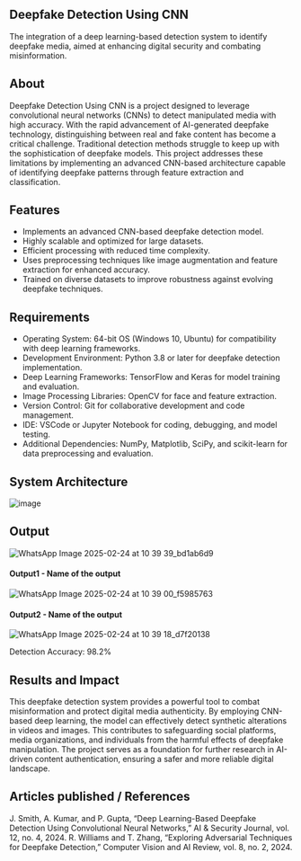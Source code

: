 ## Deepfake Detection Using CNN
The integration of a deep learning-based detection system to identify deepfake media, aimed at enhancing digital security and combating misinformation.

## About
Deepfake Detection Using CNN is a project designed to leverage convolutional neural networks (CNNs) to detect manipulated media with high accuracy. With the rapid advancement of AI-generated deepfake technology, distinguishing between real and fake content has become a critical challenge. Traditional detection methods struggle to keep up with the sophistication of deepfake models. This project addresses these limitations by implementing an advanced CNN-based architecture capable of identifying deepfake patterns through feature extraction and classification.

## Features
- Implements an advanced CNN-based deepfake detection model.
- Highly scalable and optimized for large datasets.
- Efficient processing with reduced time complexity.
- Uses preprocessing techniques like image augmentation and feature extraction for enhanced accuracy.
- Trained on diverse datasets to improve robustness against evolving deepfake techniques.

## Requirements
<!--List the requirements of the project as shown below-->
* Operating System: 64-bit OS (Windows 10, Ubuntu) for compatibility with deep learning frameworks.
* Development Environment: Python 3.8 or later for deepfake detection implementation.
* Deep Learning Frameworks: TensorFlow and Keras for model training and evaluation.
* Image Processing Libraries: OpenCV for face and feature extraction.
* Version Control: Git for collaborative development and code management.
* IDE: VSCode or Jupyter Notebook for coding, debugging, and model testing.
* Additional Dependencies: NumPy, Matplotlib, SciPy, and scikit-learn for data preprocessing and evaluation.

## System Architecture


![image](https://github.com/user-attachments/assets/cbb8e61c-be2c-4c79-9a6e-2a77729ac7cc)


## Output

![WhatsApp Image 2025-02-24 at 10 39 39_bd1ab6d9](https://github.com/user-attachments/assets/9b08a05f-2eeb-4bbc-8e4e-7749ad653503)


#### Output1 - Name of the output


![WhatsApp Image 2025-02-24 at 10 39 00_f5985763](https://github.com/user-attachments/assets/c115ad3f-757f-4b5f-a2c3-981e83736e5d)


#### Output2 - Name of the output

![WhatsApp Image 2025-02-24 at 10 39 18_d7f20138](https://github.com/user-attachments/assets/f174217f-5ff3-463a-84ed-ff71cd5a287b)


Detection Accuracy: 98.2% 


## Results and Impact
This deepfake detection system provides a powerful tool to combat misinformation and protect digital media authenticity. By employing CNN-based deep learning, the model can effectively detect synthetic alterations in videos and images. This contributes to safeguarding social platforms, media organizations, and individuals from the harmful effects of deepfake manipulation. The project serves as a foundation for further research in AI-driven content authentication, ensuring a safer and more reliable digital landscape.

## Articles published / References
J. Smith, A. Kumar, and P. Gupta, “Deep Learning-Based Deepfake Detection Using Convolutional Neural Networks,” AI & Security Journal, vol. 12, no. 4, 2024.
R. Williams and T. Zhang, “Exploring Adversarial Techniques for Deepfake Detection,” Computer Vision and AI Review, vol. 8, no. 2, 2024.




